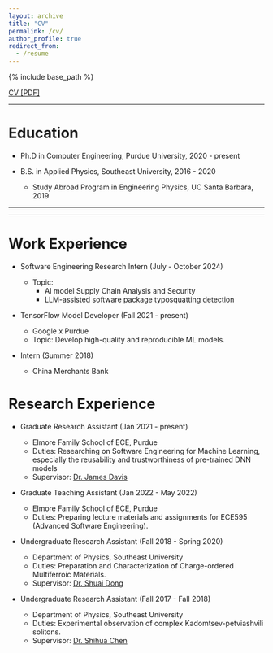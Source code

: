 ```yaml
---
layout: archive
title: "CV"
permalink: /cv/
author_profile: true
redirect_from:
  - /resume
---
```


{% include base_path %}

[CV [PDF]](https://wenxin-jiang.github.io/files/CV.pdf)


<!-- [CV (short) [PDF]](https://wenxin-jiang.github.io/files/CV_short.pdf) -->


---
Education
======

* Ph.D in Computer Engineering, Purdue University, 2020 - present

* B.S. in Applied Physics, Southeast University, 2016 - 2020
  * Study Abroad Program in Engineering Physics, UC Santa Barbara, 2019

---

---
Work Experience
======
* Software Engineering Research Intern (July - October 2024)
  * Topic:
    * AI model Supply Chain Analysis and Security
    * LLM-assisted software package typosquatting detection
 
* TensorFlow Model Developer (Fall 2021 - present)
  * Google x Purdue
  * Topic: Develop high-quality and reproducible ML models.

* Intern (Summer 2018)
  * China Merchants Bank

Research Experience
======
* Graduate Research Assistant (Jan 2021 - present)
  * Elmore Family School of ECE, Purdue
  * Duties:  Researching on Software Engineering for Machine Learning, especially the reusability and trustworthiness of pre-trained DNN models
  * Supervisor: [Dr. James Davis](https://davisjam.github.io/)

* Graduate Teaching Assistant (Jan 2022 - May 2022)
  * Elmore Family School of ECE, Purdue
  * Duties: Preparing lecture materials and assignments for ECE595 (Advanced Software Engineering).

* Undergraduate Research Assistant (Fall 2018 - Spring 2020)
  * Department of Physics, Southeast University
  * Duties: Preparation and Characterization of Charge-ordered Multiferroic Materials.
  * Supervisor: [Dr. Shuai Dong](https://physics.seu.edu.cn/sdong/)

* Undergraduate Research Assistant (Fall 2017 - Fall 2018)
  * Department of Physics, Southeast University
  * Duties: Experimental observation of complex Kadomtsev-petviashvili solitons.
  * Supervisor: [Dr. Shihua Chen](https://physics.seu.edu.cn/2019/0116/c23159a258528/page.htm)



  
